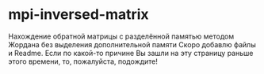 # mpi-inversed-matrix
Нахождение обратной матрицы с разделённой памятью методом Жордана без выделения дополнительной памяти
Скоро добавлю файлы и Readme. Если по какой-то причине Вы зашли на эту страницу раньше этого времени, то, пожалуйста, подождите!
